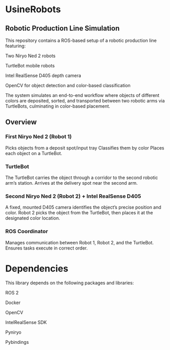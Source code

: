 # UsineRobots



## Robotic Production Line Simulation

This repository contains a ROS-based setup of a robotic production line featuring:

Two Niryo Ned 2 robots

TurtleBot mobile robots

Intel RealSense D405 depth camera

OpenCV for object detection and color-based classification

The system simulates an end-to-end workflow where objects of different colors are deposited, sorted, and transported between two robotic arms via TurtleBots, culminating in color-based placement.

## Overview

### First Niryo Ned 2 (Robot 1)

Picks objects from a deposit spot/input tray
Classifies them by color
Places each object on a TurtleBot.

### TurtleBot

The TurtleBot carries the object through a corridor to the second robotic arm’s station.
Arrives at the delivery spot near the second arm.

### Second Niryo Ned 2 (Robot 2) + Intel RealSense D405

A fixed, mounted D405 camera identifies the object’s precise position and color.
Robot 2 picks the object from the TurtleBot, then places it at the designated color location.

### ROS Coordinator
Manages communication between Robot 1, Robot 2, and the TurtleBot.
Ensures tasks execute in correct order.

# Dependencies

This library depends on the following packages and libraries:

ROS 2

Docker

OpenCV

IntelRealSense SDK

Pyniryo 

Pybindings

